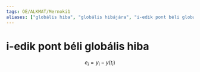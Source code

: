 ```yaml
---
tags: OE/ALKMAT/Mernoki1 
aliases: ["globális hiba", "globális hibájára", "i-edik pont béli globális hibájára", "globális hibája"]
---
```


# i-edik pont béli globális hiba
$$e_i = y_i - y(t_i)$$